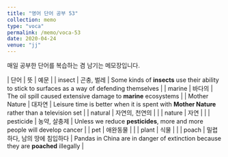 ```yaml
---
title: "영어 단어 공부 53"
collection: memo
type: "voca"
permalink: /memo/voca-53
date: 2020-04-24
venue: "jj"
---
```


매일 공부한 단어를 복습하는 겸 남기는 메모장입니다.

| 단어 | 뜻 | 예문 |
| insect | 곤충, 벌레 | Some kinds of **insects** use their ability to stick to surfaces as a way of defending themselves |
| marine | 바다의 | The oil spill caused extensive damage to **marine** ecosystems |
| Mother Nature | 대자연 | Leisure time is better when it is spent with **Mother Nature** rather than a television set |
| natural | 자연의, 천연의 |  |
| nature | 자연 |  |
| pesticide | 농약, 살충제 | Unless we reduce **pesticides**, more and more people will develop cancer |
| pet | 애완동물 |  |
| plant | 식물 |  |
| poach | 밀렵하다, 남의 땅에 침입하다 | Pandas in China are in danger of extinction because they are **poached** illegally |



